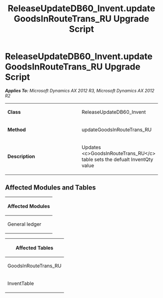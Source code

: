 ﻿---
title: ReleaseUpdateDB60_Invent.updateGoodsInRouteTrans_RU Upgrade Script
TOCTitle: ReleaseUpdateDB60_Invent.updateGoodsInRouteTrans_RU Upgrade Script
ms:assetid: a8de3c6c-1565-02c9-3974-91e10ce8cbb8
ms:mtpsurl: https://msdn.microsoft.com/en-us/library/JJ686405(v=AX.60)
ms:contentKeyID: 49710361
ms.date: 05/18/2015
mtps_version: v=AX.60
---

# ReleaseUpdateDB60\_Invent.updateGoodsInRouteTrans\_RU Upgrade Script 


_**Applies To:** Microsoft Dynamics AX 2012 R3, Microsoft Dynamics AX 2012 R2_

<table>
<colgroup>
<col style="width: 50%" />
<col style="width: 50%" />
</colgroup>
<tbody>
<tr class="odd">
<td><p><strong>Class</strong></p></td>
<td><p>ReleaseUpdateDB60_Invent</p></td>
</tr>
<tr class="even">
<td><p><strong>Method</strong></p></td>
<td><p>updateGoodsInRouteTrans_RU</p></td>
</tr>
<tr class="odd">
<td><p><strong>Description</strong></p></td>
<td><p>Updates &lt;c&gt;GoodsInRouteTrans_RU&lt;/c&gt; table sets the defualt InventQty value</p></td>
</tr>
</tbody>
</table>


## Affected Modules and Tables

<table>
<colgroup>
<col style="width: 100%" />
</colgroup>
<thead>
<tr class="header">
<th><p>Affected Modules</p></th>
</tr>
</thead>
<tbody>
<tr class="odd">
<td><p>General ledger</p></td>
</tr>
</tbody>
</table>


<table>
<colgroup>
<col style="width: 100%" />
</colgroup>
<thead>
<tr class="header">
<th><p>Affected Tables</p></th>
</tr>
</thead>
<tbody>
<tr class="odd">
<td><p>GoodsInRouteTrans_RU</p></td>
</tr>
<tr class="even">
<td><p>InventTable</p></td>
</tr>
</tbody>
</table>

  


